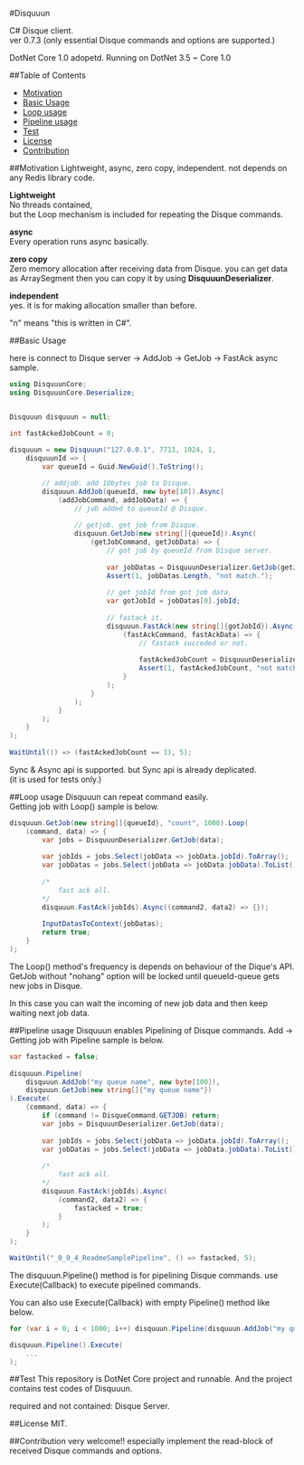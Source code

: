 #Disquuun

C# Disque client.  
ver 0.7.3 (only essential Disque commands and options are supported.)

DotNet Core 1.0 adopetd. Running on DotNet 3.5 ~ Core 1.0

##Table of Contents
  * [Motivation](#motivation)
  * [Basic Usage](#basic-usage)
  * [Loop usage](#loop-usage)
  * [Pipeline usage](#pipeline-usage)
  * [Test](#test)
  * [License](#license)
  * [Contribution](#contribution)
  

##Motivation
Lightweight, async, zero copy, independent. not depends on any Redis library code. 

**Lightweight**  
No threads contained,  
but the Loop mechanism is included for repeating the Disque commands.

**async**  
Every operation runs async basically.

**zero copy**  
Zero memory allocation after receiving data from Disque. you can get data as ArraySegment then you can copy it by using **DisquuunDeserializer**.

**independent**  
yes. it is for making allocation smaller than before.


"n" means "this is written in C#".


##Basic Usage

here is connect to Disque server -> AddJob -> GetJob -> FastAck async sample.  

```C#
using DisquuunCore;
using DisquuunCore.Deserialize;


Disquuun disquuun = null;

int fastAckedJobCount = 0;
		
disquuun = new Disquuun("127.0.0.1", 7711, 1024, 1,
	disquuunId => {
		var queueId = Guid.NewGuid().ToString();

		// addjob. add 10bytes job to Disque.
		disquuun.AddJob(queueId, new byte[10]).Async(
			(addJobCommand, addJobData) => {
				// job added to queueId @ Disque.
				
				// getjob. get job from Disque.
				disquuun.GetJob(new string[]{queueId}).Async(
					(getJobCommand, getJobData) => {
						// got job by queueId from Disque server.
						
						var jobDatas = DisquuunDeserializer.GetJob(getJobData);
						Assert(1, jobDatas.Length, "not match.");
						
						// get jobId from got job data.
						var gotJobId = jobDatas[0].jobId;
						
						// fastack it.
						disquuun.FastAck(new string[]{gotJobId}).Async(
							(fastAckCommand, fastAckData) => {
								// fastack succeded or not.
								
								fastAckedJobCount = DisquuunDeserializer.FastAck(fastAckData);
								Assert(1, fastAckedJobCount, "not match.");
							} 
						);
					}
				);
			}
		);
	}
);
	
WaitUntil(() => (fastAckedJobCount == 1), 5);
```
Sync & Async api is supported. but Sync api is already deplicated.  
(it is used for tests only.)

##Loop usage
Disquuun can repeat command easily.  
Getting job with Loop() sample is below.

```C#
disquuun.GetJob(new string[]{queueId}, "count", 1000).Loop(
	(command, data) => {
		var jobs = DisquuunDeserializer.GetJob(data);
		
		var jobIds = jobs.Select(jobData => jobData.jobId).ToArray();
		var jobDatas = jobs.Select(jobData => jobData.jobData).ToList();
		
		/*
			fast ack all.
		*/
		disquuun.FastAck(jobIds).Async((command2, data2) => {});
		
		InputDatasToContext(jobDatas);
		return true;
	}
);
```

The Loop() method's frequency is depends on behaviour of the Dique's API.  
 GetJob without "nohang" option will be locked until queueId-queue gets new jobs in Disque. 

In this case you can wait the incoming of new job data and then keep waiting next job data.


##Pipeline usage
Disquuun enables Pipelining of Disque commands.
Add -> Getting job with Pipeline sample is below.

```C#
var fastacked = false;
		
disquuun.Pipeline(
	disquuun.AddJob("my queue name", new byte[100]),
	disquuun.GetJob(new string[]{"my queue name"})
).Execute(
	(command, data) => {
		if (command != DisqueCommand.GETJOB) return;
		var jobs = DisquuunDeserializer.GetJob(data);
		
		var jobIds = jobs.Select(jobData => jobData.jobId).ToArray();
		var jobDatas = jobs.Select(jobData => jobData.jobData).ToList();
		
		/*
			fast ack all.
		*/
		disquuun.FastAck(jobIds).Async(
			(command2, data2) => {
				fastacked = true;
			}
		);
	}
);

WaitUntil("_0_0_4_ReadmeSamplePipeline", () => fastacked, 5);
```

The disquuun.Pipeline() method is for pipelining Disque commands.
use Execute(Callback) to execute pipelined commands.

You can also use Execute(Callback) with empty Pipeline() method like below.

```C#
for (var i = 0; i < 1000; i++) disquuun.Pipeline(disquuun.AddJob("my queue name", new byte[100]));

disquuun.Pipeline().Execute(
	...
);
```

##Test
This repository is DotNet Core project and runnable.
And the project contains test codes of Disquuun.

required and not contained: Disque Server.

##License
MIT.


##Contribution
very welcome!! especially implement the read-block of received Disque commands and options.